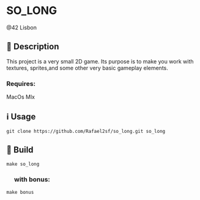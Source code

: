 # SO_LONG

@42 Lisbon

## 📝 Description

This project is a very small 2D game. Its purpose is to make you work with textures, sprites,and some other very basic gameplay elements.

### Requires:
  MacOs 
  Mlx

## ℹ️ Usage

~~~git
git clone https://github.com/Rafael2sf/so_long.git so_long
~~~

## 🔨 Build

~~~c
make so_long
~~~

### &emsp; with bonus:

~~~c
make bonus
~~~

</br>

